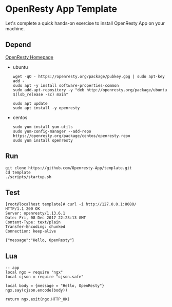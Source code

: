 # OpenResty App Template

Let's complete a quick hands-on exercise to install OpenResty App on your machine.

## Depend

[OpenResty Homepage](http://openresty.org/en/installation.html)

* ubuntu 
  ```
  wget -qO - https://openresty.org/package/pubkey.gpg | sudo apt-key add -
  sudo apt -y install software-properties-common
  sudo add-apt-repository -y "deb http://openresty.org/package/ubuntu $(lsb_release -sc) main"

  sudo apt update
  sudo apt install -y openresty
  ```
* centos
  ```
  sudo yum install yum-utils
  sudo yum-config-manager --add-repo https://openresty.org/package/centos/openresty.repo
  sudo yum install openresty
  ```

## Run

```
git clone https://github.com/Openresty-App/template.git
cd template
./scripts/startup.sh
```

## Test

```lang=shell
[root@localhost template]# curl -i http://127.0.0.1:8080/
HTTP/1.1 200 OK
Server: openresty/1.13.6.1
Date: Fri, 08 Dec 2017 22:23:13 GMT
Content-Type: text/plain
Transfer-Encoding: chunked
Connection: keep-alive

{"message":"Hello, OpenResty"}
```

## Lua

```lang=lua
-- app
local ngx = require "ngx"
local cjson = require "cjson.safe"

local body = {message = "Hello, OpenResty"}
ngx.say(cjson.encode(body))

return ngx.exit(ngx.HTTP_OK)
```

